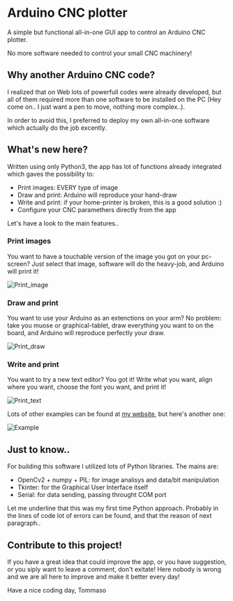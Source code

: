 # Arduino CNC plotter
A simple but functional all-in-one GUI app to control an Arduino CNC plotter.

No more software needed to control your small CNC machinery!

## Why another Arduino CNC code?
I realized that on Web lots of powerfull codes were already developed, but all of them required more than
one software to be installed on the PC (Hey come on.. I just want a pen to move, nothing more complex..).

In order to avoid this, I preferred to deploy my own all-in-one software which actually do the job excently.

## What's new here?
Written using only Python3, the app has lot of functions already integrated which gaves the possibility to:
- Print images: EVERY type of image
- Draw and print: Arduino will reproduce your hand-draw
- Write and print: if your home-printer is broken, this is a good solution :)
- Configure your CNC paramethers directly from the app

Let's have a look to the main features..

### Print images
You want to have a touchable version of the image you got on your pc-screen? Just select that image, software will do the heavy-job, and Arduino will print it!

![Print_image](https://user-images.githubusercontent.com/67842431/112770827-dfa29d80-9028-11eb-8275-a2a2f0b0eb0f.png)

### Draw and print
You want to use your Arduino as an extenctions on your arm? No problem: take you muose or graphical-tablet, draw everything you want to on the board, and Arduino will reproduce 
perfectly your draw.

![Print_draw](https://user-images.githubusercontent.com/67842431/112770978-bc2c2280-9029-11eb-8266-2982ee06530f.png)

### Write and print
You want to try a new text editor? You got it! Write what you want, align where you want, choose the font you want, and print it!

![Print_text](https://user-images.githubusercontent.com/67842431/112770838-efba7d00-9028-11eb-8bdc-32d59f6e3e6f.png)


Lots of other examples can be found at [my website](http://bocchio.altervista.org/Arduino_printer/index.html), but here's another one:

![Example](https://user-images.githubusercontent.com/67842431/112770877-1bd5fe00-9029-11eb-98df-90de154dbd75.png)


## Just to know..
For building this software I utilized lots of Python libraries. The mains are:
- OpenCv2 + numpy + PIL: for image analisys and data/bit manipulation
- Tkinter: for the Graphical User Interface itself
- Serial: for data sending, passing throught COM port

Let me underline that this was my first time Python approach. Probably in the lines of code lot of errors can be found, and that the reason of next paragraph..

## Contribute to this project!
If you have a great idea that could improve the app, or you have suggestion, or you siply want to leave a comment, don't exitate! Here nobody is wrong and we are all here to
improve and make it better every day!

Have a nice coding day,
Tommaso
